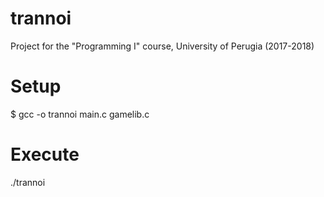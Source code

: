 # trannoi
Project for the "Programming I" course, University of Perugia (2017-2018)
# Setup
$ gcc -o trannoi main.c gamelib.c
# Execute
./trannoi
